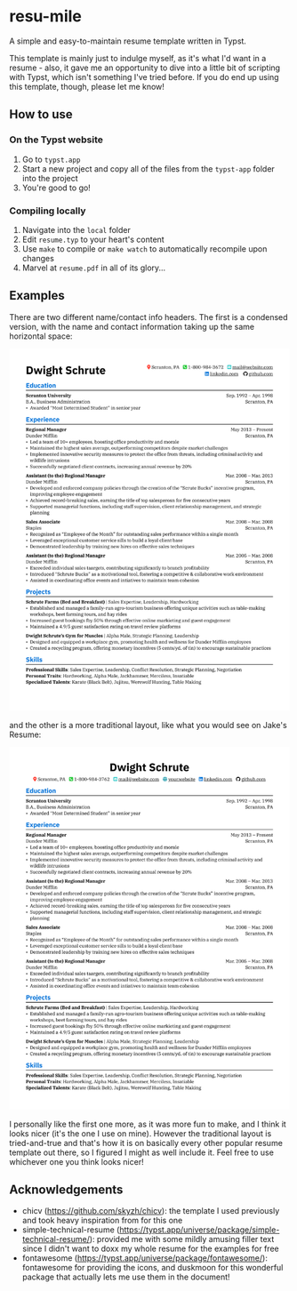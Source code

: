 # resu-mile

A simple and easy-to-maintain resume template written in Typst.

This template is mainly just to indulge myself, as it's what I'd want in a resume - also, it gave me an opportunity to dive into a little bit of scripting with Typst, which isn't something I've tried before. If you do end up using this template, though, please let me know!

## How to use

### On the Typst website

1. Go to `typst.app`
2. Start a new project and copy all of the files from the `typst-app` folder into the project
3. You're good to go!

### Compiling locally

1. Navigate into the `local` folder
2. Edit `resume.typ` to your heart's content
3. Use `make` to compile or `make watch` to automatically recompile upon changes
4. Marvel at `resume.pdf` in all of its glory...

## Examples
There are two different name/contact info headers. The first is a condensed version, with the name and contact information taking up the same horizontal space:

![Screenshot of a resume generated using this template. This screenshot highlights the condensed version of the name and contact information headers.](example.png)

and the other is a more traditional layout, like what you would see on Jake's Resume:

![Screenshot of a resume generated using this template. This screenshot uses a traditional version of the name and contact information headers.](example-alt.png)

I personally like the first one more, as it was more fun to make, and I think it looks nicer (it's the one I use on mine). However the traditional layout is tried-and-true and that's how it is on basically every other popular resume template out there, so I figured I might as well include it. Feel free to use whichever one you think looks nicer!

## Acknowledgements

- chicv (https://github.com/skyzh/chicv): the template I used previously and took heavy inspiration from for this one
- simple-technical-resume (https://typst.app/universe/package/simple-technical-resume/): provided me with some mildly amusing filler text since I didn't want to doxx my whole resume for the examples for free
- fontawesome (https://typst.app/universe/package/fontawesome/): fontawesome for providing the icons, and duskmoon for this wonderful package that actually lets me use them in the document!

